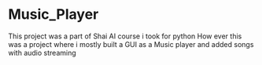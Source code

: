 # Music_Player
This project was a part of Shai AI course i took for python
How ever this was a project where i mostly built a GUI as a Music player and added songs with audio streaming
